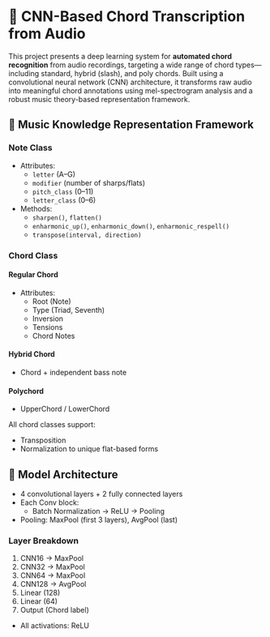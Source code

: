 # 🎵 CNN-Based Chord Transcription from Audio

This project presents a deep learning system for **automated chord recognition** from audio recordings, targeting a wide range of chord types—including standard, hybrid (slash), and poly chords. Built using a convolutional neural network (CNN) architecture, it transforms raw audio into meaningful chord annotations using mel-spectrogram analysis and a robust music theory-based representation framework.


## 🧠 Music Knowledge Representation Framework

### Note Class

- Attributes:
  - `letter` (A–G)
  - `modifier` (number of sharps/flats)
  - `pitch_class` (0–11)
  - `letter_class` (0–6)
- Methods:
  - `sharpen()`, `flatten()`
  - `enharmonic_up()`, `enharmonic_down()`, `enharmonic_respell()`
  - `transpose(interval, direction)`

### Chord Class

#### Regular Chord
- Attributes:
  - Root (Note)
  - Type (Triad, Seventh)
  - Inversion
  - Tensions
  - Chord Notes

#### Hybrid Chord
- Chord + independent bass note

#### Polychord
- UpperChord / LowerChord

All chord classes support:
- Transposition
- Normalization to unique flat-based forms

## 🧪 Model Architecture

- 4 convolutional layers + 2 fully connected layers
- Each Conv block:
  - Batch Normalization → ReLU → Pooling
- Pooling: MaxPool (first 3 layers), AvgPool (last)

### Layer Breakdown

1. CNN16 → MaxPool
2. CNN32 → MaxPool
3. CNN64 → MaxPool
4. CNN128 → AvgPool
5. Linear (128)
6. Linear (64)
7. Output (Chord label)

- All activations: ReLU
